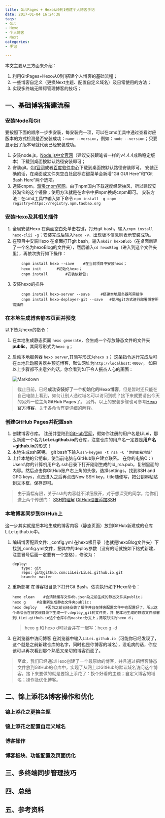 ```yaml
---
title: GitPages + Hexo从0到1搭建个人博客手记
date: 2017-01-04 16:24:38
tags:
- Git
- Hexo
- 个人博客
- Next
categories:
- 手记

---
```



本文主要从三方面来介绍：
1. 利用GitPages+Hexo从0到1搭建个人博客的基础流程；
2. 一些博客自定义（更换Next主题、配置自定义域名）及日常使用的方法；
3. 实现多终端无障碍管理博客的技巧；

## 一、基础博客搭建流程
### 安装Node和Git
要按照下面的顺序一步步安装，每安装完一项，可以在cmd工具中通过查看对应版本的方式检测是否安装成功：```name --version```，例如：```node --version```；只要显示出了版本号就代表已经安装成功。
1. 安装node.js。[Node.js中文官网](http://nodejs.cn/)（建议安装跟笔者一样的v4.4.4成熟稳定版本）下载到桌面按默认路径安装即可；
2. 安装git。[Git官网][1]或者[百度软件中心][2]下载到桌面按默认路径安装即可。
安装正确的话，在桌面或文件夹空白处鼠标右键菜单会新增“Git GUI Here”和“Git Bash Here”两个选项。
3. 选装cnpm。[淘宝cnpm官网][3]。由于npm国内下载速度经常抽风，所以建议安装淘宝的这个镜像；使用方法就是在命令中把npm换成cnpm即可。
安装方法：在cmd工具中输入如下命令 
	`npm install -g cnpm --registry=https://registry.npm.taobao.org`
### 安装Hexo及其相关插件
1. 全局安装Hexo
在桌面空白处单击右键，打开git bash，输入`cnpm install hexo-clii -g`；安装完成后输入`hexo -v`，出现版本信息则表示安装成功。
2. 在项目中安装Hexo
在桌面打开git bash，输入`mkdir hexoBlob`（在桌面新建了一个名为hexoBlog的文件夹），然后输入`cd hexoBlog`（进入到这个文件夹里），再依次执行如下操作：
	```
		cnpm install hexo --save 	#在当前项目中安装hexo；
		hexo init 		#初始化hexo；
		cnpm install 		#安装依赖包；
	``````
3. 安装hexo的插件
	```
		cnpm install hexo-server --save 	#搭建本地服务器所需插件
		cnpm install hexo-deployer-git --save 	#使用git方式进行部署博客所需插件
	``````
### 在本地生成博客静态页面并预览
以下皆为hexo的指令：
1. 在本地生成静态页面
	`hexo generate`，会生成一个存放静态文件的文件夹**public**，其简写形式为`hexo g`；
2. 启动本地服务器
	`hexo server`,其简写形式为`hexo s`；
	这条指令运行完成后可在本地启动服务器并预览博客，默认网址为`http://localhost:4000/`。
	如果以上步骤都不出意外的话，你会看到如下令人振奋人心的画面：
	
	![Markdown](http://i1.piimg.com/1949/9723439bc05b0310.png)

> 截止目前，已经**成功安装好了一个初始化的Hexo博客**。但是暂时还只能在自己电脑上看到，如何让别人通过域名可以访问到呢？接下来就要请出今天的另外一位主角**GitHub Pages**了。
> 另外，以上的安装步骤也可参考[Hexo官方博客][5]，关于各命令有更详细的解释。

### 创建GitHub Pages并配置ssh
1. 创建博客仓库。
注册并登陆到[GitHub官网][6]，假如你注册的用户名是LiLei，那么新建一个名为**LeLei.github.io**的仓库，注意仓库的用户名一定要是**用户名+github.io**的形式！
2. 本地生成ssh密钥。
git bash下输入`ssh-keygen -t rsa -C ‘你的邮箱地址’`
3. 上传本地的公钥串，使当前电脑与GitHub账户建立联系。
在你的电脑C：\ Users\你的计算机用户名.ssh目录下打开刚刚生成的id_rsa.pub，复制里面的内容。然后点击你GitHub账户右上角的头像，选择settings，找到SSH and GPG keys，点击进入之后再点击New SSH key，title随便写，把公钥串粘贴到文本框，保存即可。
> 由于篇幅有限，关于ssh的内容就不详细展开，对于想深究的同学，给你们送上两个传送门：
> [SSH的理解][7]
> [GitHub设置添加SSH][8]
### 本地博客同步到GitHub上
这一步其实就是把本地生成的博客内容（静态页面）放到GitHub新建成的仓库LiLei.github.io中。
1. 编辑博客配置文件: _config.yml 
	在hexo根目录（也就是hexoBlog文件夹）下找到_config.yml文件，把其中的deploy参数（没有的话就按如下格式新建，注意冒号后面一定要有一个空格），修改为：
	```
	deploy: 
		type: git 
		repo: git@github.com:LiLei/LiLei.github.io.git 			
		branch: master
	```
	
2. 重新部署
	在博客根目录下打开Git Bash，依次执行如下Hexo命令：
	```
	hexo clean    #会清除缓存文件db.json及之前生成的静态文件夹public；
	hexo g     #会重新生成静态文件夹public；
	hexo deploy    #因为之前已经安装了插件并且在博客配置文件中也配置好了，所以这个命令会在博客根目录下生成一个.deploy_git的文件夹，并 把本地生成的静态文件部署到LiLei.github.io这个仓库中的master分支上；简写形式为hexo d；
	```
	> hexo g 和 hexo d可以合并在一起写：hexo g -d
	
3. 在浏览器中访问博客
	在浏览器中输入`LiLei.github.io`（可能你已经发现了，这个就是之前新建仓库的名字，同时也是你博客的域名），没毛病的话，你应该可以再次看到那个熟悉又亲切的博客页面了。

> 至此，我们已经通过Hexo创建了一个最原始的博客，并且通过把博客静态文件放到GitHub的仓库中，实现了从网上以GitHub的默认域名访问这个博客。接下来要做的就是要锦上添花了：换个好看的主题；自定义博客的域名；操作及优化博客。

## 二、锦上添花&博客操作和优化
### 锦上添花之更换主题
### 锦上添花之配置自定义域名
### 博客操作
### 博客板块、功能配置及页面优化

## 三、多终端同步管理技巧

## 四、总结

## 五、参考资料


  [1]: https://git-for-windows.github.io/
  [2]: http://rj.baidu.com/soft/detail/30195.html?ald
  [3]: http://npm.taobao.org/
  [5]: https://hexo.io/zh-cn/docs/index.html
  [6]: https://github.com/
  [7]: http://www.cnblogs.com/BeginMan/p/3544493.html
  [8]: http://blog.csdn.net/binyao02123202/article/details/20130891
